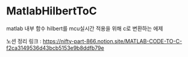 # MatlabHilbertToC
 matlab 내부 함수 hilbert를 mcu실시간 적용을 위해 c로 변환하는 에제
 
 노션 정리 링크 : https://nifty-part-866.notion.site/MATLAB-CODE-TO-C-f2ca3149536d43bcb5153e9b8ddfb79e
